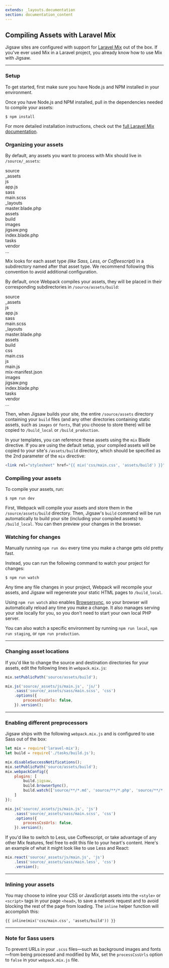 ```yaml
---
extends: _layouts.documentation
section: documentation_content
---
```


## Compiling Assets with Laravel Mix

Jigsaw sites are configured with support for [Laravel Mix](https://laravel.com/docs/5.8/mix) out of the box. If you've ever used Mix in a Laravel project, you already know how to use Mix with Jigsaw.

---

### Setup

To get started, first make sure you have Node.js and NPM installed in your environment.

Once you have Node.js and NPM installed, pull in the dependencies needed to compile your assets:

```
$ npm install
```

For more detailed installation instructions, check out the [full Laravel Mix documentation](https://laravel.com/docs/5.8/mix).

### Organizing your assets

By default, any assets you want to process with Mix should live in `/source/_assets`:

<div class="files">
    <div class="folder folder--open">source
        <div class="folder folder--open focus">_assets
            <div class="folder folder--open">js
                <div class="file">app.js</div>
            </div>
            <div class="folder folder--open">sass
                <div class="file">main.scss</div>
            </div>
        </div>
        <div class="folder folder--open">_layouts
            <div class="file">master.blade.php</div>
        </div>
        <div class="folder folder--open">assets
            <div class="folder">build</div>
            <div class="folder folder--open">images
                <div class="file">jigsaw.png</div>
            </div>
        </div>
        <div class="file">index.blade.php</div>
    </div>
    <div class="folder">tasks</div>
    <div class="folder">vendor</div>
    <div class="ellipsis">...</div>
</div>

Mix looks for each asset type _(like Sass, Less, or Coffeescript)_ in a subdirectory named after that asset type. We recommend following this convention to avoid additional configuration.

By default, once Webpack compiles your assets, they will be placed in their corresponding subdirectories in `/source/assets/build`:

<div class="files">
    <div class="folder folder--open">source
        <div class="folder folder--open">_assets
            <div class="folder folder--open">js
                <div class="file">app.js</div>
            </div>
            <div class="folder folder--open">sass
                <div class="file">main.scss</div>
            </div>
        </div>
        <div class="folder folder--open">_layouts
            <div class="file">master.blade.php</div>
        </div>
        <div class="folder folder--open focus">assets
            <div class="folder folder--open">build
                <div class="folder folder--open">css
                    <div class="file">main.css</div>
                </div>
                <div class="folder folder--open">js
                    <div class="file">main.js</div>
                </div>
                <div class="file">mix-manifest.json</div>
            </div>
            <div class="folder folder--open">images
                <div class="file">jigsaw.png</div>
            </div>
        </div>
        <div class="file">index.blade.php</div>
    </div>
    <div class="folder">tasks</div>
    <div class="folder">vendor</div>
    <div class="ellipsis">...</div>
</div>

Then, when Jigsaw builds your site, the entire `/source/assets` directory containing your `build` files (and any other directories containing static assets, such as `images` or `fonts`, that you choose to store there) will be copied to `/build_local` or `/build_production`.

In your templates, you can reference these assets using the `mix` Blade directive. If you are using the default setup, your compiled assets will be copied to your site's `/assets/build` directory, which should be specified as the 2nd parameter of the `mix` directive:

```php
<link rel="stylesheet" href="{{ mix('css/main.css', 'assets/build') }}">
```

### Compiling your assets

To compile your assets, run:

```
$ npm run dev
```

First, Webpack will compile your assets and store them in the `/source/assets/build` directory. Then, Jigsaw's `build` command will be run automatically to build your site (including your compiled assets) to `/build_local`. You can then preview your changes in the browser.

### Watching for changes

Manually running `npm run dev` every time you make a change gets old pretty fast.

Instead, you can run the following command to watch your project for changes:

```
$ npm run watch
```

Any time any file changes in your project, Webpack will recompile your assets, and Jigsaw will regenerate your static HTML pages to `/build_local`.

Using `npm run watch` also enables [Browsersync](https://www.browsersync.io/), so your browser will automatically reload any time you make a change. It also manages serving your site locally for you, so you don't need to start your own local PHP server.

You can also watch a specific environment by running `npm run local`, `npm run staging`, or `npm run production`.

---

### Changing asset locations

If you'd like to change the source and destination directories for your assets, edit the following lines in `webpack.mix.js`:

```js
mix.setPublicPath('source/assets/build');

mix.js('source/_assets/js/main.js', 'js/')
    .sass('source/_assets/sass/main.scss', 'css')
    .options({
        processCssUrls: false,
    }).version();
```

---

### Enabling different preprocessors

Jigsaw ships with the following `webpack.mix.js` and is configured to use Sass out of the box:

```js
let mix = require('laravel-mix');
let build = require('./tasks/build.js');

mix.disableSuccessNotifications();
mix.setPublicPath('source/assets/build');
mix.webpackConfig({
    plugins: [
        build.jigsaw,
        build.browserSync(),
        build.watch(['source/**/*.md', 'source/**/*.php', 'source/**/*.scss', '!source/**/_tmp/*']),
    ]
});

mix.js('source/_assets/js/main.js', 'js')
    .sass('source/_assets/sass/main.scss', 'css')
    .options({
        processCssUrls: false,
    }).version();
```

If you'd like to switch to Less, use Coffeescript, or take advantage of any other Mix features, feel free to edit this file to your heart's content. Here's an example of what it might look like to use Less and React:

```js
mix.react('source/_assets/js/main.js', 'js')
    .less('source/_assets/sass/main.less', 'css')
    .version();
```

---

### Inlining your assets

You may choose to inline your CSS or JavaScript assets into the `<style>` or `<script>` tags in your page `<head>`, to save a network request and to avoid blocking the rest of the page from loading. The `inline` helper function will accomplish this:

```
{{ inline(mix('css/main.css', 'assets/build')) }}
```

---

### Note for Sass users

To prevent URLs in your `.scss` files—such as background images and fonts—from being processed and modified by Mix, set the `processCssUrls` option to `false` in your `webpack.mix.js` file.


